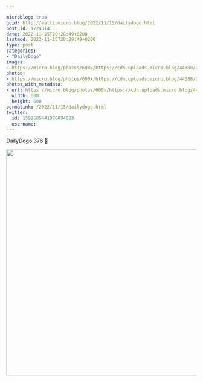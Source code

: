 ```yaml
---

microblog: true
guid: http://matti.micro.blog/2022/11/15/dailydogo.html
post_id: 1724314
date: 2022-11-15T20:28:49+0200
lastmod: 2022-11-15T20:28:49+0200
type: post
categories:
- "DailyDogo"
images:
- https://micro.blog/photos/600x/https://cdn.uploads.micro.blog/44388/2022/e95e27f467.jpg
photos:
- https://micro.blog/photos/600x/https://cdn.uploads.micro.blog/44388/2022/e95e27f467.jpg
photos_with_metadata:
- url: https://micro.blog/photos/600x/https://cdn.uploads.micro.blog/44388/2022/e95e27f467.jpg
  width: 600
  height: 600
permalink: /2022/11/15/dailydogo.html
twitter:
  id: 1592585441970094083
  username:
---
```

DailyDogo 376 🐶

<img src="https://micro.blog/photos/600x/https://blog.martin-haehnel.de/uploads/2022/e95e27f467.jpg" width="600" height="600" alt="" />

